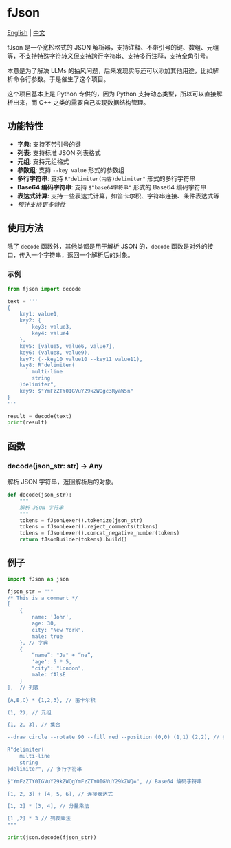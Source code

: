 # fJson

[English](readme_en.md) | [中文](readme.md)

fJson 是一个宽松格式的 JSON 解析器，支持注释、不带引号的键、数组、元组等，不支持特殊字符转义但支持跨行字符串、支持多行注释，支持全角引号。

本意是为了解决 LLMs 的抽风问题，后来发现实际还可以添加其他用途，比如解析命令行参数。于是催生了这个项目。

这个项目基本上是 Python 专供的，因为 Python 支持动态类型，所以可以直接解析出来，而 C++ 之类的需要自己实现数据结构管理。

## 功能特性

- **字典**: 支持不带引号的键
- **列表**: 支持标准 JSON 列表格式
- **元组**: 支持元组格式
- **参数组**: 支持 `--key value` 形式的参数组
- **多行字符串**: 支持 `R"delimiter(内容)delimiter"` 形式的多行字符串
- **Base64 编码字符串**: 支持 `$"base64字符串"` 形式的 Base64 编码字符串
- **表达式计算**: 支持一些表达式计算，如笛卡尔积、字符串连接、条件表达式等
- _预计支持更多特性_

## 使用方法

除了 `decode` 函数外，其他类都是用于解析 JSON 的，`decode` 函数是对外的接口，传入一个字符串，返回一个解析后的对象。

### 示例

```python
from fjson import decode

text = '''
{
    key1: value1,
    key2: {
        key3: value3,
        key4: value4
    },
    key5: [value5, value6, value7],
    key6: (value8, value9),
    key7: (--key10 value10 --key11 value11),
    key8: R"delimiter(
        multi-line
        string
    )delimiter",
    key9: $"YmFzZTY0IGVuY29kZWQgc3RyaW5n"
}
'''

result = decode(text)
print(result)
```

## 函数

### decode(json_str: str) -> Any

解析 JSON 字符串，返回解析后的对象。

```python
def decode(json_str):
    """
    解析 JSON 字符串
    """
    tokens = fJsonLexer().tokenize(json_str)
    tokens = fJsonLexer().reject_comments(tokens)
    tokens = fJsonLexer().concat_negative_number(tokens)
    return fJsonBuilder(tokens).build()
```

## 例子

```python
import fJson as json

fjson_str = """
/* This is a comment */
[
    {
        name: 'John',
        age: 30,
        city: "New York",
        male: true
    }, // 字典
    {
        “name”: "Ja" + “ne”,
        'age': 5 * 5,
        "city": "London",
        male: fAlsE
    }
],  // 列表

{A,B,C} * {1,2,3}, // 笛卡尔积

(1, 2), // 元组

{1, 2, 3}, // 集合

--draw circle --rotate 90 --fill red --position (0,0) (1,1) (2,2), // 参数组

R"delimiter(
    multi-line
    string
)delimiter", // 多行字符串

$"YmFzZTY0IGVuY29kZWQgYmFzZTY0IGVuY29kZWQ=", // Base64 编码字符串

[1, 2, 3] + [4, 5, 6], // 连接表达式

[1, 2] * [3, 4], // 分量乘法

[1 ,2] * 3 // 列表乘法
"""

print(json.decode(fjson_str))
```
